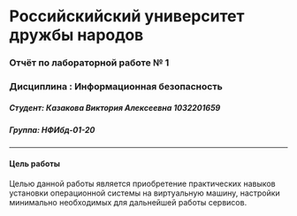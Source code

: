 # Poccийскийский университет дружбы народов
### Отчёт по лабораторной работе № 1
### Дисциплина : Информационная безопасность
##### Студент: Казакова Виктория Алексеевна 1032201659
##### Группа: НФИбд-01-20
---
#### Цель работы

Целью данной работы является приобретение практических навыков
установки операционной системы на виртуальную машину, настройки минимально необходимых для дальнейшей работы сервисов.
